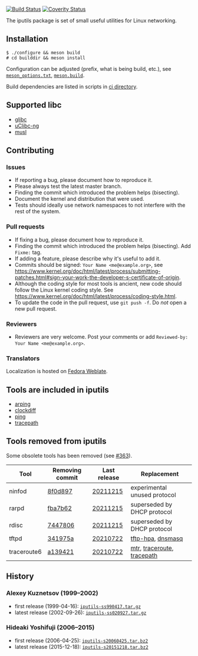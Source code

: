 [![Build Status](https://travis-ci.org/iputils/iputils.svg?branch=master)](https://travis-ci.org/iputils/iputils)
[![Coverity Status](https://scan.coverity.com/projects/1944/badge.svg?flat=1)](https://scan.coverity.com/projects/1944)

The iputils package is set of small useful utilities for Linux networking.

## Installation
```
$ ./configure && meson build
# cd builddir && meson install
```

Configuration can be adjusted (prefix, what is being build, etc.), see
[`meson_options.txt`](https://github.com/iputils/iputils/blob/master/meson.build),
[`meson.build`](https://github.com/iputils/iputils/blob/master/meson.build).

Build dependencies are listed in scripts in
[ci directory](https://github.com/iputils/iputils/tree/master/ci).

## Supported libc
- [glibc](https://www.gnu.org/software/libc/)
- [uClibc-ng](https://uclibc-ng.org/)
- [musl](https://musl.libc.org/)

## Contributing
### Issues
* If reporting a bug, please document how to reproduce it.
* Please always test the latest master branch.
* Finding the commit which introduced the problem helps (bisecting).
* Document the kernel and distribution that were used.
* Tests should ideally use network namespaces to not interfere with the rest of the system.

### Pull requests
* If fixing a bug, please document how to reproduce it.
* Finding the commit which introduced the problem helps (bisecting). Add `Fixme:` tag.
* If adding a feature, please describe why it's useful to add it.
* Commits should be signed: `Your Name <me@example.org>`, see
https://www.kernel.org/doc/html/latest/process/submitting-patches.html#sign-your-work-the-developer-s-certificate-of-origin.
* Although the coding style for most tools is ancient, new code should follow the Linux kernel coding style.
See https://www.kernel.org/doc/html/latest/process/coding-style.html.
* To update the code in the pull request, use `git push -f`. Do *not* open a new pull request.

### Reviewers
* Reviewers are very welcome. Post your comments or add `Reviewed-by: Your Name <me@example.org>`.

### Translators
Localization is hosted on [Fedora Weblate](https://translate.fedoraproject.org/projects/iputils/iputils/).

## Tools are included in iputils
- [arping](https://github.com/iputils/iputils/blob/master/arping.c)
- [clockdiff](https://github.com/iputils/iputils/blob/master/clockdiff.c)
- [ping](https://github.com/iputils/iputils/tree/master/ping)
- [tracepath](https://github.com/iputils/iputils/blob/master/tracepath.c)

## Tools removed from iputils
Some obsolete tools has been removed (see
[#363](https://github.com/iputils/iputils/issues/363)).

| Tool | Removing commit | Last release | Replacement
| ---- | --------------- | ------------ | -----------
| ninfod | [8f0d897](https://github.com/iputils/iputils/commit/8f0d897) | [20211215](https://github.com/iputils/iputils/releases/tag/20211215) | experimental unused protocol
| rarpd | [fba7b62](https://github.com/iputils/iputils/commit/fba7b62) | [20211215](https://github.com/iputils/iputils/releases/tag/20211215) | superseded by DHCP protocol
| rdisc | [7447806](https://github.com/iputils/iputils/commit/7447806) | [20211215](https://github.com/iputils/iputils/releases/tag/20211215) | superseded by DHCP protocol
| tftpd | [341975a](https://github.com/iputils/iputils/commit/341975ab9c8d196b2a0d7af78a5ddea497495089) | [20210722](https://github.com/iputils/iputils/releases/tag/20210722) | [tftp-hpa](https://git.kernel.org/pub/scm/network/tftp/tftp-hpa.git), [dnsmasq](https://thekelleys.org.uk/dnsmasq/doc.html)
| traceroute6 | [a139421](https://github.com/iputils/iputils/commit/a1394212fd4b3e3259104467d9861909961b219e) | [20210722](https://github.com/iputils/iputils/releases/tag/20210722) | [mtr](https://www.bitwizard.nl/mtr/), [traceroute](http://traceroute.sourceforge.net/), [tracepath](https://github.com/iputils/iputils/blob/master/tracepath.c)

## History
### Alexey Kuznetsov (1999–2002)
- first release (1999-04-16):  [`iputils-ss990417.tar.gz`](http://ftp.icm.edu.pl/packages/linux-iproute/ip-routing/iputils-ss990417.tar.gz)
- latest release (2002-09-26): [`iputils-ss020927.tar.gz`](http://ftp.icm.edu.pl/packages/linux-iproute/ip-routing/iputils-ss020927.tar.gz)

### Hideaki Yoshifuji (2006–2015)
- first release (2006-04-25): [`iputils-s20060425.tar.bz2`](http://www.skbuff.net/iputils/iputils-s20060425.tar.bz2)
- latest release (2015-12-18): [`iputils-s20151218.tar.bz2`](http://www.skbuff.net/iputils/iputils-s20151218.tar.bz2)

<!-- vim: set tw=80: -->
